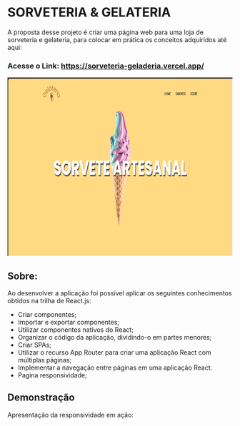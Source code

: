 
# SORVETERIA & GELATERIA

A proposta desse projeto é criar uma página web para uma loja de sorveteria e gelateria, para colocar em prática os conceitos adquiridos até aqui:

### Acesse o Link: https://sorveteria-geladeria.vercel.app/

<div>
  <img height="400em" src="./public/Page_Sorveteria.png" />
</div>

## Sobre:

Ao desenvolver a aplicação foi possível aplicar os seguintes conhecimentos obtidos na trilha de React.js:

 - Criar componentes;
 - Importar e exportar componentes;
 - Utilizar componentes nativos do React;
 - Organizar o código da aplicação, dividindo-o em partes menores;
 - Criar SPAs;
 - Utilizar o recurso App Router para criar uma aplicação React com múltiplas páginas;
 - Implementar a navegação entre páginas em uma aplicação React.
 - Pagina responsividade;


## Demonstração

Apresentação da responsividade em ação:

